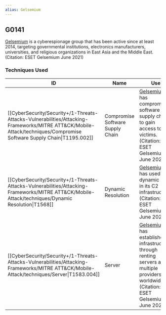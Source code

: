 ```yaml
---
alias: Gelsemium
---
```


## G0141

[Gelsemium](https://attack.mitre.org/groups/G0141) is a cyberespionage group that has been active since at least 2014, targeting governmental institutions, electronics manufacturers, universities, and religious organizations in East Asia and the Middle East.(Citation: ESET Gelsemium June 2021)


### Techniques Used

| ID | Name | Use |
| --- | --- | --- |
| [[CyberSecurity/Security+/1-Threats-Attacks-Vulnerabilities/Attacking-Frameworks/MITRE ATT&CK/Mobile-Attack/techniques/Compromise Software Supply Chain\|T1195.002]] | Compromise Software Supply Chain | [Gelsemium](https://attack.mitre.org/groups/G0141) has compromised software supply chains to gain access to victims.(Citation: ESET Gelsemium June 2021) |
| [[CyberSecurity/Security+/1-Threats-Attacks-Vulnerabilities/Attacking-Frameworks/MITRE ATT&CK/Mobile-Attack/techniques/Dynamic Resolution\|T1568]] | Dynamic Resolution | [Gelsemium](https://attack.mitre.org/groups/G0141) has used dynamic DNS in its C2 infrastructure.(Citation: ESET Gelsemium June 2021) |
| [[CyberSecurity/Security+/1-Threats-Attacks-Vulnerabilities/Attacking-Frameworks/MITRE ATT&CK/Mobile-Attack/techniques/Server\|T1583.004]] | Server | [Gelsemium](https://attack.mitre.org/groups/G0141) has established infrastructure through renting servers at multiple providers worldwide.(Citation: ESET Gelsemium June 2021) |
